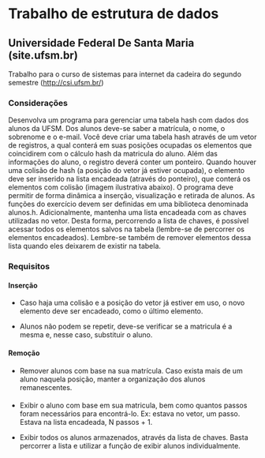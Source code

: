 # Trabalho de estrutura de dados
## Universidade Federal De Santa Maria (site.ufsm.br)

Trabalho para o curso de sistemas para internet da cadeira do segundo semestre (http://csi.ufsm.br/) 

### Considerações

Desenvolva um programa para gerenciar uma tabela hash com dados dos alunos da UFSM. Dos
alunos deve-se saber a matrícula, o nome, o sobrenome e o e-mail. Você deve criar uma tabela
hash através de um vetor de registros, a qual conterá em suas posições ocupadas os
elementos que coincidirem com o cálculo hash da matricula do aluno. Além das informações
do aluno, o registro deverá conter um ponteiro. Quando houver uma colisão de hash (a
posição do vetor já estiver ocupada), o elemento deve ser inserido na lista encadeada (através
do ponteiro), que conterá os elementos com colisão (imagem ilustrativa abaixo). O programa
deve permitir de forma dinâmica a inserção, visualização e retirada de alunos. As funções do
exercício devem ser definidas em uma biblioteca denominada alunos.h. Adicionalmente,
mantenha uma lista encadeada com as chaves utilizadas no vetor. Desta forma, percorrendo a
lista de chaves, é possível acessar todos os elementos salvos na tabela (lembre-se de percorrer
os elementos encadeados). Lembre-se também de remover elementos dessa lista quando eles
deixarem de existir na tabela.

### Requisitos

#### Inserção
* Caso haja uma colisão e a posição do vetor já estiver em uso, o novo elemento deve ser
encadeado, como o último elemento.

* Alunos não podem se repetir, deve-se verificar se a matricula é a mesma e, nesse caso,
substituir o aluno.

#### Remoção

* Remover alunos com base na sua matrícula. Caso exista mais de um aluno naquela
posição, manter a organização dos alunos remanescentes.

####
* Exibir o aluno com base em sua matricula, bem como quantos passos foram necessários
para encontrá-lo. Ex: estava no vetor, um passo. Estava na lista encadeada, N passos + 1.

* Exibir todos os alunos armazenados, através da lista de chaves. Basta percorrer a lista e
utilizar a função de exibir alunos individualmente.



